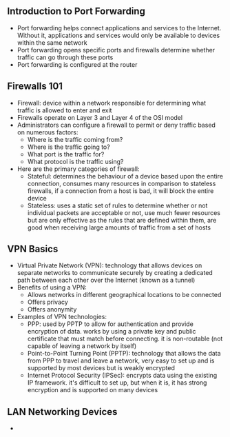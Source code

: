 ## Introduction to Port Forwarding
* Port forwarding helps connect applications and services to the Internet. Without it, applications and services would only be available to
devices within the same network
* Port forwarding opens specific ports and firewalls determine whether traffic can go through these ports
* Port forwarding is configured at the router

## Firewalls 101
* Firewall: device within a network responsible for determining what traffic is allowed to enter and exit
* Firewalls operate on Layer 3 and Layer 4 of the OSI model
* Administrators can configure a firewall to permit or deny traffic based on numerous factors:
  * Where is the traffic coming from?
  * Where is the traffic going to?
  * What port is the traffic for?
  * What protocol is the traffic using?
* Here are the primary categories of firewall:
  * Stateful: determines the behaviour of a device based upon the entire connection, consumes many resources in comparison to stateless firewalls,
if a connection from a host is bad, it will block the entire device
  * Stateless: uses a static set of rules to determine whether or not individual packets are acceptable or not, use much fewer resources but are only
effective as the rules that are defined within them, are good when receiving large amounts of traffic from a set of hosts

## VPN Basics
* Virtual Private Network (VPN): technology that allows devices on separate networks to communicate securely by creating a dedicated path between
each other over the Internet (known as a tunnel)
* Benefits of using a VPN:
  * Allows networks in different geographical locations to be connected
  * Offers privacy
  * Offers anonymity
* Examples of VPN technologies:
  * PPP: used by PPTP to allow for authentication and provide encryption of data. works by using a private key and public certificate that must match
before connecting. it is non-routable (not capable of leaving a network by itself)
  * Point-to-Point Turning Point (PPTP): technology that allows the data from PPP to travel and leave a network, very easy to set up and is supported by most devices
but is weakly encrypted 
  * Internet Protocol Security (IPSec): encrypts data using the existing IP framework. it's difficult to set up, but when it is, it has strong encryption and is
supported on many devices

## LAN Networking Devices
* 
